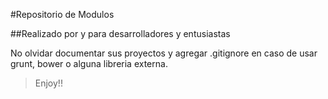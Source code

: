 #Repositorio de Modulos

##Realizado por y para desarrolladores y entusiastas

No olvidar documentar sus proyectos y agregar .gitignore en caso de usar grunt, bower o alguna libreria externa.

> Enjoy!!